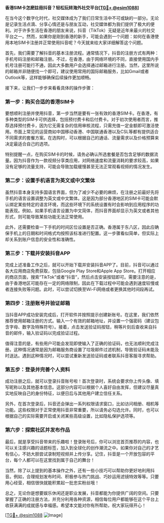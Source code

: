**香港SIM卡怎麽註冊抖音？轻松玩转海外社交平台[[TG💪+ @esim1088](https://t.me/s/esim1088)]**

在当今这个数字化时代，社交媒体成为了我们日常生活中不可或缺的一部分。无论是记录生活点滴、分享心情还是与朋友互动，社交媒体都为我们提供了极大的便利。对于许多生活在香港的朋友来说，抖音（TikTok）无疑是近年来最火的社交平台之一。然而，如果你是刚到香港的新手，可能会遇到一个问题：如何在香港使用本地SIM卡注册并正常使用抖音呢？今天就来给大家详细解答这个问题。

首先，我们需要了解抖音的基本注册流程。通常情况下，抖音的注册方式有两种：手机号码注册和邮箱注册。不过，在香港，由于网络环境的不同，直接使用国内手机号注册可能行不通，因此大多数用户会选择通过邮箱进行注册。当然，这里所说的邮箱并非随便找一个即可，建议使用常用的国际邮箱服务，比如Gmail或者Outlook等，这样能够确保后续操作更加顺畅。

接下来，让我们一步步来看看具体的操作步骤：

### 第一步：购买合适的香港SIM卡

要想顺利注册并使用抖音，第一步当然是要有一张有效的香港SIM卡。在香港，有多种类型的SIM卡可供选择，包括预付费卡和后付费卡。对于初次使用者而言，推荐选择预付费卡，因为它无需复杂的信用审核流程，只需充值一定金额即可激活使用。市面上常见的运营商如中国移动香港、中国联通香港以及CSL等都有提供适合不同需求的套餐方案。在选购时，可以根据自己的通话、流量需求以及价格预算来决定最适合自己的选项。

特别提醒一点，在购买SIM卡的时候，请务必确认所选套餐是否包含足够的数据流量。因为抖音作为一款视频分享类应用，对网络速度和流量消耗的要求较高，如果没有足够的流量支持，可能会导致加载缓慢甚至无法正常观看视频的情况发生。

### 第二步：设置手机语言为英文或中文繁体

虽然抖音本身支持多国语言界面，但为了减少不必要的麻烦，在注册之前最好先将手机的语言设置调整为英文或中文繁体。这是因为部分香港地区的SIM卡可能会默认绑定某些特定的语言环境，而这些环境下的系统设置有时会影响到应用程序的功能表现。例如，如果手机语言设置为中文简体，而抖音界面却显示为英文或者其他形式，则可能导致某些功能无法正常使用。

此外，还需要检查一下手机的时间区位设置是否正确。香港属于东八区，因此应确保手机上的日期和时间格式均按照该标准进行配置。这一步骤看似简单，但实际上却关系到账户信息的安全性和准确性。

### 第三步：下载并安装抖音APP

完成上述准备工作之后，就可以开始下载并安装抖音APP了。目前，抖音可以通过各大应用商店免费获取，包括Google Play Store和Apple App Store。打开相应的商店页面，搜索“TikTok”或者“抖音”，然后点击安装按钮即可。需要注意的是，由于香港地区可能存在一定的网络限制，因此在下载过程中可能会遇到速度较慢或者连接失败等问题。此时，可以尝试切换至Wi-Fi网络或者更换其他时间段再试。

### 第四步：注册账号并验证邮箱

当抖音APP成功安装完成后，打开软件并按照提示创建新账号。在这里，我们依然推荐使用邮箱注册的方式。输入一个有效的邮箱地址，并设置一个强密码（建议包含字母、数字及特殊符号）。接着，点击发送验证码按钮，稍等片刻后查收来自抖音的邮件，输入验证码以完成验证过程。

值得注意的是，有些用户可能会发现即使输入了正确的验证码，也无法顺利完成注册。这种情况通常是因为邮箱服务商设置了垃圾邮件过滤机制，导致验证码未能及时送达。遇到这种情况时，可以尝试重新发送验证码或者联系抖音客服寻求帮助。

### 第五步：登录并完善个人资料

成功注册之后，就可以登录抖音账号啦！首次登录时，系统会要求你上传头像、填写昵称以及其他基本信息。这部分内容可以根据个人喜好自由发挥，但建议尽量真实地反映自己的身份特征，以便日后与其他用户建立信任关系。

另外，在首次登录后，抖音还会弹出一系列权限请求窗口，比如访问相册、相机等功能。这些权限对于正常使用抖音非常重要，所以请务必勾选允许。同时，也可以根据自己的实际需要开启或关闭某些高级设置，比如隐私保护选项等。

### 第六步：探索社区并发布作品

最后，就是享受抖音带来的乐趣啦！登录账号后，你可以浏览首页推荐的内容，也可以关注感兴趣的话题标签，加入到全球化的创作潮流之中。如果你对自己的才艺有信心，不妨大胆尝试录制短视频并上传分享。记住，抖音是一个开放包容的平台，每个人都可以在这里找到属于自己的舞台！

当然，除了以上提到的基本操作之外，还有一些小技巧可以帮助你更好地利用抖音。例如，合理规划发布时间、积极参与热门挑战、巧妙运用滤镜特效等等。只要用心经营，相信很快就能积累起一批忠实粉丝哦！

总之，无论你是想要娱乐休闲还是职业发展，抖音都能为你提供广阔的空间。只要掌握了正确的注册方法，并充分利用各种资源，相信每位用户都能够在这个平台上收获满满的成就感与幸福感。希望本文能对你有所帮助，祝大家玩得开心！

[[TG💪+ @esim1088](https://t.me/s/esim1088) ![Image](https://i.postimg.cc/4NQfJmqS/Snipaste-2025-05-13-00-14-12.png)]